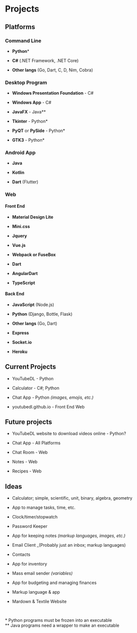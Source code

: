 # Projects


## Platforms

### Command Line

 - **Python***

 - **C#** (.NET Framework, .NET Core)

 - **Other langs** (Go, Dart, C, D, Nim, Cobra)

### Desktop Program

 - **Windows Presentation Foundation** - C#
 
 - **Windows App** - C#

 - **JavaFX** - Java**

 - **Tkinter** - Python*

 - **PyQT** or **PySide** - Python*

 - **GTK3** - Python*

### Android App

 - **Java**

 - **Kotlin**

 - **Dart** (Flutter)

### Web

#### Front End

 - **Material Design Lite**

 - **Mini.css**

 - **Jquery**

 - **Vue.js**

 - **Webpack or FuseBox**

 - **Dart**

 - **AngularDart**

 - **TypeScript**

#### Back End

 - **JavaScript** (Node.js)

 - **Python** (Django, Bottle, Flask)

 - **Other langs** (Go, Dart)

 - **Express**

 - **Socket.io**

 - **Heroku**


## Current Projects

 - YouTubeDL - Python

 - Calculator - C#; Python

 - Chat App - Python _(images, emojis, etc.)_

 - youtubedl.github.io - Front End Web

## Future projects

 - YouTubeDL website to download videos online - Python?

 - Chat App - All Platforms

 - Chat Room - Web

 - Notes - Web

 - Recipes - Web

## Ideas

 - Calculator; simple, scientific, unit, binary, algebra, geometry

 - App to manage tasks, time, etc.

 - Clock/timer/stopwatch

 - Password Keeper

 - App for keeping notes _(markup languages, images, etc.)_

 - Email Client _(Probably just an inbox; markup languages)

 - Contacts

 - App for inventory

 - Mass email sender _(variables)_

 - App for budgeting and managing finances

 - Markup language & app

 - Mardown & Textile Website

<br />

<span>* Python programs must be frozen into an executable<br /></span>
<span>** Java programs need a wrapper to make an executable</span>
